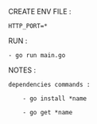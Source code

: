 CREATE ENV FILE : 

    HTTP_PORT=*

RUN : 

    - go run main.go



NOTES : 

    dependencies commands : 

        - go install *name

        - go get *name